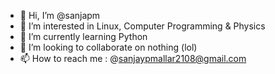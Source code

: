 - 👋 Hi, I’m @sanjapm
- 👀 I’m interested in Linux, Computer Programming & Physics
- 🌱 I’m currently learning Python
- 💞️ I’m looking to collaborate on nothing (lol)
- 📫 How to reach me : @sanjaypmallar2108@gmail.com

<!---
sanjapm/sanjapm is a ✨ special ✨ repository because its `README.md` (this file) appears on your GitHub profile.
You can click the Preview link to take a look at your changes.
--->
